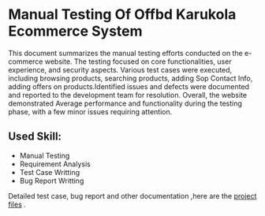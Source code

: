 # Manual Testing Of Offbd Karukola Ecommerce System

This document summarizes the manual testing efforts conducted on the e-commerce website. The testing focused on core functionalities, user experience, and security aspects. Various test cases were executed, including browsing products, searching products, adding Sop Contact Info, adding offers on products.Identified issues and defects were documented and reported to the development team for resolution. Overall, the website demonstrated Average performance and functionality during the testing phase, with a few minor issues requiring attention.


## Used Skill:
- Manual Testing
- Requirement Analysis
- Test Case Writting
- Bug Report Writting

Detailed test case, bug report and other documentation ,here are the [project files](https://drive.google.com/drive/folders/1U8VELIY8At_wl_ZxTI30R81zjy43f29H?usp=sharing) .
